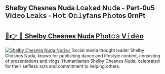 ## Shelby Chesnes Nuda L𝚎a𝚔ed N𝚞𝚍e - Part-0u5 Vi𝚍𝚎o L𝚎a𝚔s - H𝚘𝚝 O𝚗𝚕yf𝚊ns P𝚑𝚘tos 0rnPt

# <h2><a href="http://kfe14v.oniu.top/?m=Shelby+Chesnes+Nuda">🔗👉 🔴 Shelby Chesnes Nuda P𝚑ot𝚘𝚜 V𝚒d𝚎o</a></h2>

[![Shelby Chesnes Nuda Nu𝚍e𝚜](https://i.imgur.com/0qMVB7G.gif)](http://kfe14v.oniu.top/?m=Shelby+Chesnes+Nuda)
Social media thought leader Shelby Chesnes Nuda, known for publishing dance and lifestyle content, consisting of presentations and vlogs. Humanitarian Shelby Chesnes Nuda, celebrated for their selfless acts and commitment to helping others.  
